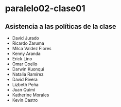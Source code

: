 # paralelo02-clase01
## Asistencia a las políticas de la clase
+ David Jurado
+ Ricardo Zaruma
+ Milca Valdez Flores
+ Kenny Aranda
+ Erick Lino
+ Omar Coello
+ Darwin Kuonqui
+ Natalia Ramírez
+ David Rivera
+ Lizbeth Peña
+ Juan Quimí
+ Katherine Morales
+ Kevin Castro
